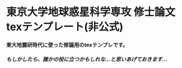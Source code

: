 # 東京大学地球惑星科学専攻 修士論文　texテンプレート(非公式)

#### 東大地震研時代に使った修論用のtexテンプレです。
##### もしかしたら、誰かの役に立つかもしれな...と思いあげておきます...
